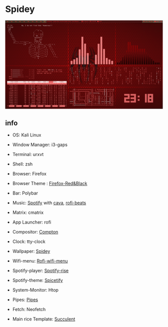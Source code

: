 # Spidey


![Spidey](https://raw.githubusercontent.com/naitik27/Spidey/master/dotfiles/screenshots/Spidey.gif)


## info 

- OS: Kali Linux
- Window Manager: i3-gaps
- Terminal: urxvt
- Shell: zsh
- Browser: Firefox
- Browser Theme : [Firefox-Red&Black](https://addons.mozilla.org/en-US/firefox/addon/redandblacktheme/)
- Bar: Polybar
- Music: [Spotify](https://www.spotify.com/us/download/linux/) with [cava](https://github.com/karlstav/cava), [rofi-beats](https://github.com/Carbon-Bl4ck/Rofi-Beats)
- Matrix: cmatrix
- App Launcher: rofi
- Compositor: [Compton](https://github.com/chjj/compton)
- Clock: tty-clock
- Wallpaper: [Spidey](https://github.com/naitik27/Spidey/tree/main/dotfiles/wallpaper)
- Wifi-menu: [Rofi-wifi-menu](https://github.com/zbaylin/rofi-wifi-menu)
- Spotify-player: [Spotify-rise](https://github.com/gcushen/spotify-rise)
- Spotify-theme: [Spicetify](https://github.com/naitik27/Spidey/tree/main/dotfiles/spicetify-cli/Themes/SpicetifyDefault)
- System-Monitor: Htop
- Pipes: [Pipes](https://github.com/pipeseroni/pipes.sh)
- Fetch: Neofetch




- Main rice Template: [Succulent](https://github.com/snickerton/DotfilesSucculent)
